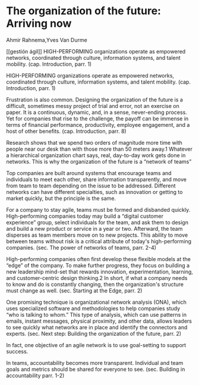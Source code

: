 # The organization of the future: Arriving now
Ahmir Rahnema,Yves Van Durme

[[gestión ágil]] HIGH-PERFORMING organizations operate as empowered networks, coordinated through culture, information systems, and talent mobility. (cap. Introduction, parr. 1)

HIGH-PERFORMING organizations operate as empowered networks, coordinated through culture, information systems, and talent mobility. (cap. Introduction, parr. 1)

Frustration is also common. Designing the organization of the future is a difficult, sometimes messy project of trial and error, not an exercise on paper. It is a continuous, dynamic, and, in a sense, never-ending process. Yet for companies that rise to the challenge, the payoff can be immense in terms of financial performance, productivity, employee engagement, and a host of other benefits. (cap. Introduction, parr. 8)

Research shows that we spend two orders of magnitude more time with people near our desk than with those more than 50 meters away.1 Whatever a hierarchical organization chart says, real, day-to-day work gets done in networks. This is why the organization of the future is a “network of teams”

Top companies are built around systems that encourage teams and individuals to meet each other, share information transparently, and move from team to team depending on the issue to be addressed. Different networks can have different specialties, such as innovation or getting to market quickly, but the principle is the same.

For a company to stay agile, teams must be formed and disbanded quickly. High-performing companies today may build a “digital customer experience” group, select individuals for the team, and ask them to design and build a new product or service in a year or two. Afterward, the team disperses as team members move on to new projects. This ability to move between teams without risk is a critical attribute of today's high-performing companies. (sec. The power of networks of teams, parr. 2-4)

High-performing companies often first develop these flexible models at the “edge” of the company. To make further progress, they focus on building a new leadership mind-set that rewards innovation, experimentation, learning, and customer-centric design thinking.2 In short, if what a company needs to know and do is constantly changing, then the organization's structure must change as well. (sec. Starting at the Edge, parr. 2)

One promising technique is organizational network analysis (ONA), which uses specialized software and methodologies to help companies study “who is talking to whom.” This type of analysis, which can use patterns in emails, instant messages, physical proximity, and other data, allows leaders to see quickly what networks are in place and identify the connectors and experts. (sec. Next step: Building the organization of the future, parr. 2)

In fact, one objective of an agile network is to use goal-setting to support success.

In teams, accountability becomes more transparent. Individual and team goals and metrics should be shared for everyone to see. (sec. Building in accountability parr. 1-2)

